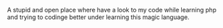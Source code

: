 A stupid and open place where have a look to my code while learning php and trying to codinge better under learning this magic language.
